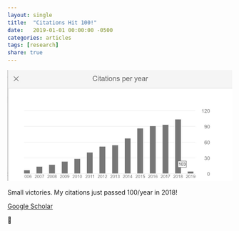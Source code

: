 ```yaml
---
layout: single
title:  "Citations Hit 100!"
date:   2019-01-01 00:00:00 -0500
categories: articles
tags: [research]
share: true
---
```


![](../assets/images/citations_2018-100.jpg)

Small victories. My citations just passed 100/year in 2018!

[Google Scholar](https://scholar.google.ca/citations?user=4FQ_rQsAAAAJ&hl=en)

💯

